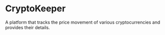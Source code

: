 # CryptoKeeper
A platform that tracks the price movement of various cryptocurrencies and provides their details.
